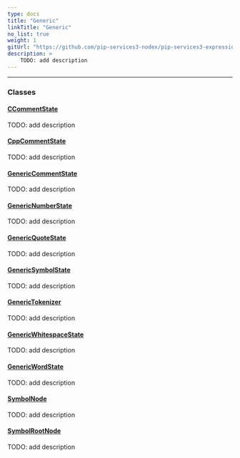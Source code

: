 ```yaml
---
type: docs
title: "Generic"
linkTitle: "Generic"
no_list: true
weight: 1
gitUrl: "https://github.com/pip-services3-nodex/pip-services3-expressions-nodex"
description: >
    TODO: add description
---
```

---
<div class="module-body"> 

### Classes

#### [CCommentState](c_comment_state)
TODO: add description

#### [CppCommentState](cpp_comment_state)
TODO: add description

#### [GenericCommentState](generic_comment_state)
TODO: add description

#### [GenericNumberState](generic_number_state)
TODO: add description

#### [GenericQuoteState](generic_quote_state)
TODO: add description

#### [GenericSymbolState](generic_symbol_state)
TODO: add description

#### [GenericTokenizer](generic_tokenizer)
TODO: add description

#### [GenericWhitespaceState](generic_whitespace_state)
TODO: add description

#### [GenericWordState](generic_word_state)
TODO: add description

#### [SymbolNode](symbol_node)
TODO: add description

#### [SymbolRootNode](symbol_root_node)
TODO: add description



</div>

